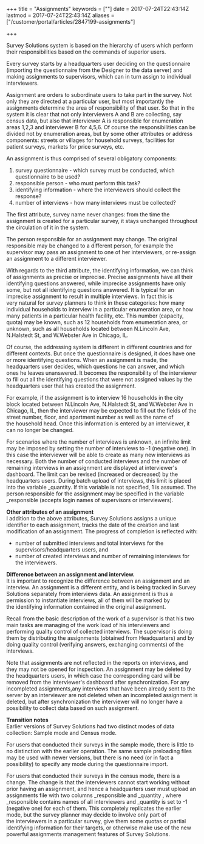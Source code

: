 +++
title = "Assignments"
keywords = [""]
date = 2017-07-24T22:43:14Z
lastmod = 2017-07-24T22:43:14Z
aliases = ["/customer/portal/articles/2847199-assignments"]

+++

Survey Solutions system is based on the hierarchy of users which perform
their responsibilities based on the commands of superior users.  
  
Every survey starts by a headquarters user deciding on the questionnaire
(importing the questionnaire from the Designer to the data server) and
making assignments to supervisors, which can in turn assign to
individual interviewers.  
  
Assignment are orders to subordinate users to take part in the survey.
Not only they are directed at a particular user, but most importantly
the assignments determine the area of responsibility of that user. So
that in the system it is clear that not only interviewers A and B are
collecting, say census data, but also that interviewer A is responsible
for enumeration areas 1,2,3 and interviewer B for 4,5,6. Of course the
responsibilities can be divided not by enumeration areas, but by some
other attributes or address components: streets or villages for
household surveys, facilities for patient surveys, markets for price
surveys, etc.  
  
An assignment is thus comprised of several obligatory components:  
1) survey questionnaire - which survey must be conducted, which
questionnaire to be used?  
2) responsible person - who must perform this task?  
3) identifying information - where the interviewers should collect the
response?  
4) number of interviews - how many interviews must be collected?  
  
The first attribute, survey name never changes: from the time the
assignment is created for a particular survey, it stays unchanged
throughout the circulation of it in the system.  
  
The person responsible for an assignment may change. The original
responsible may be changed to a different person, for example the
supervisor may pass an assignment to one of her interviewers, or
re-assign an assignment to a different interviewer.  
  
With regards to the third attribute, the identifying information, we can
think of assignments as precise or imprecise. Precise assignments have
all their identifying questions answered, while imprecise assignments
have only some, but not all identifying questions answered. It is
typical for an imprecise assignment to result in multiple interviews. In
fact this is very natural for survey planners to think in these
categories: how many individual households to interview in a particular
enumeration area, or how many patients in a particular health facility,
etc. This number (capacity, quota) may be known, such as 12 households
from enumeration area, or unknown, such as all households located
between N.Lincoln Ave, N.Halstedt St, and W.Webster Ave in Chicago,
IL.  
  
Of course, the addressing system is different in different countries and
for different contexts. But once the questionnaire is designed, it does
have one or more identifying questions. When an assignment is made, the
headquarters user decides, which questions he can answer, and which ones
he leaves unanswered. It becomes the responsibility of the interviewer
to fill out all the identifying questions that were not assigned values
by the headquarters user that has created the assignment.  
  
For example, if the assignment is to interview 16 households in the city
block located between N.Lincoln Ave, N.Halstedt St, and W.Webster Ave in
Chicago, IL, then the interviewer may be expected to fill out the fields
of the street number, floor, and apartment number as well as the name of
the household head. Once this information is entered by an interviewer,
it can no longer be changed.  
  
For scenarios where the number of interviews is unknown, an infinite
limit may be imposed by setting the number of interviews to -1 (negative
one). In this case the interviewer will be able to create as many new
interviews as necessary. Both the number of conducted interviews and the
number of remaining interviews in an assignment are displayed at
interviewer's dashboard. The limit can be revised (increased or
decreased) by the headquarters users. During batch upload of interviews,
this limit is placed into the variable \_quantity. If this variable is
not specified, 1 is assumed. The person responsible for the assignment
may be specified in the variable \_responsible (accepts login names of
supervisors or interviewers).  
  
**Other attributes of an assignment**  
I addition to the above attributes, Survey Solutions assigns a unique
identifier to each assignment, tracks the date of the creation and last
modification of an assignment. The progress of completion is reflected
with:

-   number of submitted interviews and total interviews for the
    supervisors/headquarters users, and 
-   number of created interviews and number of remaining interviews for
    the interviewers.

**Difference between an assignment and interview.**  
It is important to recognize the difference between an assignment and an
interview. An assignment is a different entity, and is being tracked in
Survey Solutions separately from interviews data. An assignment is thus
a permission to instantiate interviews, all of them will be marked by
the identifying information contained in the original assignment.   
  
Recall from the basic description of the work of a supervisor is that
his two main tasks are managing of the work load of his interviewers and
performing quality control of collected interviews. The supervisor is
doing them by distributing the assignments (obtained from Headquarters)
and by doing quality control (verifying answers, exchanging comments) of
the interviews.  
  
Note that assignments are not reflected in the reports on interviews,
and they may not be opened for inspection. An assignment may be deleted
by the headquarters users, in which case the corresponding card will be
removed from the interviewer's dashboard after synchronization. For any
incompleted assignments,any interviews that have been already sent to
the server by an interviewer are not deleted when an incompleted
assignment is deleted, but after synchronization the interviewer will no
longer have a possibility to collect data based on such assignment.  
  
**Transition notes**  
Earlier versions of Survey Solutions had two distinct modes of data
collection: Sample mode and Census mode.   
  
For users that conducted their surveys in the sample mode, there is
little to no distinction with the earlier operation. The same sample
preloading files may be used with newer versions, but there is no need
(or in fact a possibility) to specify any mode during the questionnaire
import.  
  
For users that conducted their surveys in the census mode, there is a
change. The change is that the interviewers cannot start working without
prior having an assignment, and hence a headquarters user must upload an
assignments file with two columns \_responsible and \_quantity , where
\_responsible contains names of all interviewers and \_quantity is set
to -1 (negative one) for each of them. This completely replicates the
earlier mode, but the survey planner may decide to involve only part of
the interviewers in a particular survey, give them some quotas or
partial identifying information for their targets, or otherwise make use
of the new powerful assignments management features of Survey Solutions.
